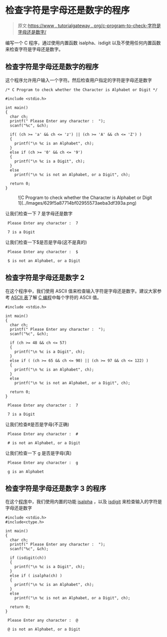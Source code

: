 # 检查字符是字母还是数字的程序

> 原文:[https://www . tutorialgateway . org/c-program-to-check-字符是字母还是数字/](https://www.tutorialgateway.org/c-program-to-check-whether-the-character-is-alphabet-or-digit/)

编写一个 C 程序，通过使用内置函数 isalpha、isdigit 以及不使用任何内置函数来检查字符是字母还是数字。

## 检查字符是字母还是数字的程序

这个程序允许用户输入一个字符。然后检查用户指定的字符是字母还是数字

```
/* C Program to check whether the Character is Alphabet or Digit */

#include <stdio.h>

int main()
{
  char ch;
  printf(" Please Enter any character :  ");
  scanf("%c", &ch);

  if( (ch >= 'a' && ch <= 'z') || (ch >= 'A' && ch <= 'Z') )
  {
  	printf("\n %c is an Alphabet", ch);  	
  }
  else if (ch >= '0' && ch <= '9')
  {
  	printf("\n %c is a Digit", ch);  	
  }    
  else
    printf("\n %c is not an Alphabet, or a Digit", ch);

  return 0;
}
```

<figure class="wp-block-image">![C Program to check whether the Character is Alphabet or Digit 1](../Images/629f5a87714bf02955573aeba3df393a.png)</figure>

让我们检查一下 7 是字母还是数字

```
 Please Enter any character :  7

 7 is a Digit
```

让我们检查一下$是否是字母(这不是真的)

```
 Please Enter any character :  $

 $ is not an Alphabet, or a Digit
```

## 检查字符是字母还是数字 2

在这个程序中，我们使用 ASCII 值来检查输入字符是字母还是数字。建议大家参考 [ASCII 表](https://www.tutorialgateway.org/ascii-table/)了解 [C 编程](https://www.tutorialgateway.org/c-programming/)中每个字符的 ASCII 值。

```
#include <stdio.h>

int main()
{
  char ch;
  printf(" Please Enter any character :  ");
  scanf("%c", &ch);

  if (ch >= 48 && ch <= 57)
  {
  	printf("\n %c is a Digit", ch);  	
  }
  else if ( (ch >= 65 && ch <= 90) || (ch >= 97 && ch <= 122) )
  {
  	printf("\n %c is an Alphabet", ch);  	
  }    
  else
    printf("\n %c is not an Alphabet, or a Digit", ch);

  return 0;
}
```

```
 Please Enter any character :  7

 7 is a Digit
```

让我们检查#是否是字母(不正确)

```
 Please Enter any character :  #

 # is not an Alphabet, or a Digit
```

让我们检查一下 g 是否是字母(真)

```
 Please Enter any character :  g

 g is an Alphabet
```

## 检查字符是字母还是数字 3 的程序

在这个[程序](https://www.tutorialgateway.org/c-programming-examples/)中，我们使用内置的功能 [isalpha](https://www.tutorialgateway.org/isalpha-in-c-programming/) ，以及 [isdigit](https://www.tutorialgateway.org/isdigit-in-c-programming/) 来检查输入的字符是字母还是数字

```
#include <stdio.h>
#include<ctype.h>

int main()
{
  char ch;
  printf(" Please Enter any character :  ");
  scanf("%c", &ch);

  if (isdigit(ch))
  {
  	printf("\n %c is a Digit", ch);  	
  }
  else if ( isalpha(ch) )
  {
  	printf("\n %c is an Alphabet", ch);  	
  }    
  else
    printf("\n %c is not an Alphabet, or a Digit", ch);

  return 0;
}
```

```
 Please Enter any character :  @

 @ is not an Alphabet, or a Digit
```
